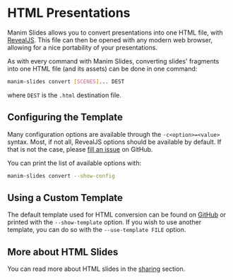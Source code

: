 # HTML Presentations

Manim Slides allows you to convert presentations into one HTML file, with
[RevealJS](https://revealjs.com/). This file can then be opened with any modern
web browser, allowing for a nice portability of your presentations.

As with every command with Manim Slides, converting slides' fragments into one
HTML file (and its assets) can be done in one command:

```bash
manim-slides convert [SCENES]... DEST
```

where `DEST` is the `.html` destination file.

## Configuring the Template

Many configuration options are available through the `-c<option>=<value>` syntax.
Most, if not all, RevealJS options should be available by default. If that is
not the case, please
[fill an issue](https://github.com/jeertmans/manim-slides/issues/new/choose)
on GitHub.

You can print the list of available options with:

```bash
manim-slides convert --show-config
```

## Using a Custom Template

The default template used for HTML conversion can be found on
[GitHub](https://github.com/jeertmans/manim-slides/blob/main/manim_slides/data/revealjs_template.html)
or printed with the `--show-template` option.
If you wish to use another template, you can do so with the
`--use-template FILE` option.

## More about HTML Slides

You can read more about HTML slides in the [sharing](./sharing) section.
